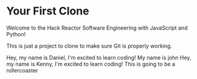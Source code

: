 # Your First Clone

Welcome to the Hack Reactor Software Engineering with JavaScript and Python!

This is just a project to clone to make sure Git is properly working.

Hey, my name is Daniel, I'm excited to learn coding!
My name is john
Hey, my name is Kenny, I'm excited to learn coding!
This is going to be a rollercoaster
